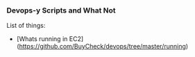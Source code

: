 ### Devops-y Scripts and What Not

List of things:  
- [Whats running in EC2] (https://github.com/BuyCheck/devops/tree/master/running)
